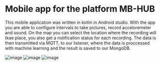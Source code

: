 # Mobile app for the platform MB-HUB

This mobile application was written in kotlin in Android studio.
With the app you are able to configure intervals to take pictures, record acceloremeter and sound.
On the map you can select the location where the recording will tkae place, you also get a notification status for each recording.
The data is then transmitted via MQTT, to our listener, where the data is proccessed with machine learning and the result is saved to our MongoDB. 


![image](https://github.com/debug-squad/pora-mb-hub-application/assets/55513538/8f29a322-9fd2-4c7e-abed-bd05b62f2d4a)
![image](https://github.com/debug-squad/pora-mb-hub-application/assets/55513538/13971e1b-6076-448e-9385-e54f44471a30)
![image](https://github.com/debug-squad/pora-mb-hub-application/assets/55513538/fcd14401-94f1-41e3-9bc4-91d90bf9c975)

